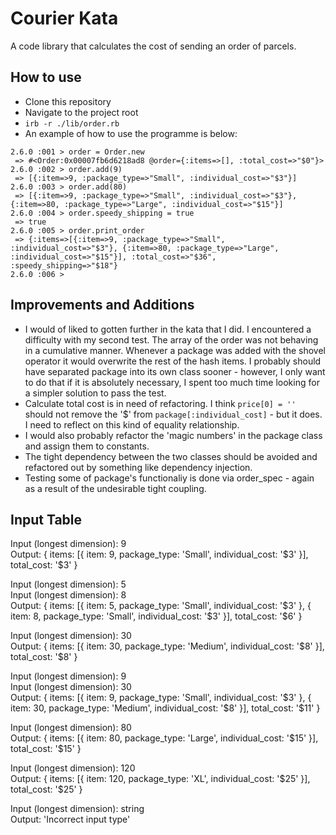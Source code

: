 # Courier Kata

A code library that calculates the cost of sending an order of parcels.

## How to use

- Clone this repository
- Navigate to the project root
- `irb -r ./lib/order.rb`
- An example of how to use the programme is below:
```
2.6.0 :001 > order = Order.new
 => #<Order:0x00007fb6d6218ad8 @order={:items=>[], :total_cost=>"$0"}> 
2.6.0 :002 > order.add(9)
 => [{:item=>9, :package_type=>"Small", :individual_cost=>"$3"}] 
2.6.0 :003 > order.add(80)
 => [{:item=>9, :package_type=>"Small", :individual_cost=>"$3"}, {:item=>80, :package_type=>"Large", :individual_cost=>"$15"}] 
2.6.0 :004 > order.speedy_shipping = true
 => true 
2.6.0 :005 > order.print_order
 => {:items=>[{:item=>9, :package_type=>"Small", :individual_cost=>"$3"}, {:item=>80, :package_type=>"Large", :individual_cost=>"$15"}], :total_cost=>"$36", :speedy_shipping=>"$18"} 
2.6.0 :006 > 
```

## Improvements and Additions

- I would of liked to gotten further in the kata that I did. I encountered a difficulty with my second test. The array of the order was not behaving in a cumulative manner. Whenever a package was added with the shovel operator it would overwrite the rest of the hash items. I probably should have separated package into its own class sooner - however, I only want to do that if it is absolutely necessary, I spent too much time looking for a simpler solution to pass the test.
- Calculate total cost is in need of refactoring. I think `price[0] = ''` should not remove the '$' from `package[:individual_cost]` - but it does. I need to reflect on this kind of equality relationship.
- I would also probably refactor the 'magic numbers' in the package class and assign them to constants.
- The tight dependency between the two classes should be avoided and refactored out by something like dependency injection.
- Testing some of package's functionaliy is done via order_spec - again as a result of the undesirable tight coupling.

## Input Table

Input (longest dimension): 9  
Output: { items: [{ item: 9, package_type: 'Small', individual_cost: '$3' }], total_cost: '$3' }

Input (longest dimension): 5  
Input (longest dimension): 8  
Output: { items: [{ item: 5, package_type: 'Small', individual_cost: '$3' }, { item: 8, package_type: 'Small', individual_cost: '$3' }], total_cost: '$6' }

Input (longest dimension): 30  
Output: { items: [{ item: 30, package_type: 'Medium', individual_cost: '$8' }], total_cost: '$8' }

Input (longest dimension): 9  
Input (longest dimension): 30  
Output: { items: [{ item: 9, package_type: 'Small', individual_cost: '$3' }, { item: 30, package_type: 'Medium', individual_cost: '$8' }], total_cost: '$11' }

Input (longest dimension): 80  
Output: { items: [{ item: 80, package_type: 'Large', individual_cost: '$15' }], total_cost: '$15' }

Input (longest dimension): 120  
Output: { items: [{ item: 120, package_type: 'XL', individual_cost: '$25' }], total_cost: '$25' }

Input (longest dimension): string  
Output: 'Incorrect input type'
